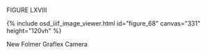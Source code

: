 FIGURE LXVIII

{% include osd_iiif_image_viewer.html id="figure_68" canvas="331" height="120vh" %}

New Folmer Graflex Camera 
